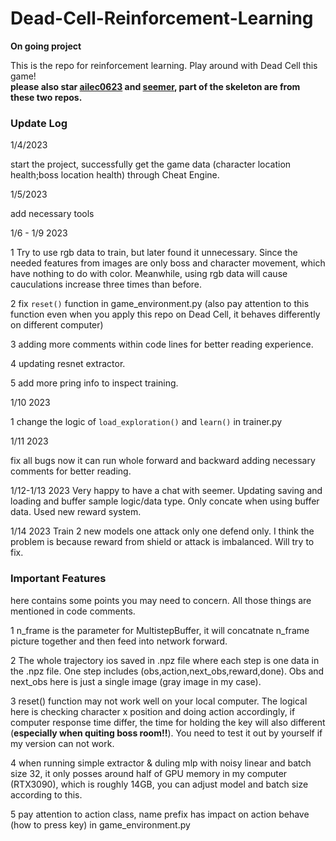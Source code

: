 # Dead-Cell-Reinforcement-Learning

**On going project**

This is the repo for reinforcement learning. Play around with Dead Cell this game!  
**please also star [ailec0623](https://github.com/ailec0623/DQN_HollowKnight) and [seemer](https://github.com/seermer/HollowKnight_RL), part of the skeleton are from these two repos.** 

### Update Log

1/4/2023

start the project, successfully get the game data (character location health;boss location health) through Cheat Engine.

1/5/2023

add necessary tools 

1/6 - 1/9 2023

1 Try to use rgb data to train, but later found it unnecessary. Since the needed features from images are only boss and character movement, which have nothing to do with color. Meanwhile, using rgb data will cause cauculations increase three times than before.  

2 fix `reset()` function in game_environment.py (also pay attention to this function even when you apply this repo on Dead Cell, it behaves differently on different computer)

3 adding more comments within code lines for better reading experience.

4 updating resnet extractor.

5 add more pring info to inspect training.

1/10 2023

1 change the logic of `load_exploration()` and `learn()` in trainer.py

1/11 2023

fix all bugs now it can run whole forward and backward adding necessary comments for better reading.

1/12-1/13 2023
Very happy to have a chat with seemer. Updating saving and loading and buffer sample logic/data type. Only concate when using buffer data.
Used new reward system.

1/14 2023
Train 2 new models one attack only one defend only. I think the problem is because reward from shield or attack is imbalanced. Will try to fix.
### Important Features

here contains some points you may need to concern. All those things are mentioned in code comments.

1 n_frame is the parameter for MultistepBuffer, it will concatnate n_frame picture together and then feed into network forward. 

2 The whole trajectory ios saved in .npz file where each step is one data in the .npz file. One step includes (obs,action,next_obs,reward,done). Obs and next_obs here
is just a single image (gray image in my case).  

3 reset() function may not work well on your local computer. The logical here is checking character x position and doing action accordingly, if computer response time
differ, the time for holding the key will also different (**especially when quiting boss room!!**). You need to test it out by yourself if my version can not work.

4 when running simple extractor & duling mlp with noisy linear and batch size 32, it only posses around half of GPU memory in my computer (RTX3090), which is roughly 14GB, you can adjust model and batch size according to this.

5 pay attention to action class, name prefix has impact on action behave (how to press key) in game_environment.py
